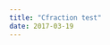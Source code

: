 ```yaml
---
title: "Cfraction test"
date: 2017-03-19
---
```

<script src="../../../../js/libraries/p5.js" type="text/javascript"></script>
<script src="../../../../js/libraries/p5.dom.js" type="text/javascript"></script>
<script src="../../../../js/cfraction.js"></script>
<div id="direct"></div>
<div id="gosper"></div>
<!-- <div id="gosper2"></div> -->
<!-- <br><br><br><br> -->
<script>
	// var x = 
	// Cfraction.E(10)
	// new Cfraction([3,6,6,6,6],[1,9,25,49,81]) 
	// new Cfraction([1,3,5,7,9,11,13,15,17,19,21,23,25,27])
	
	// var y = 
	// Cfraction.PI(15)
	// new Cfraction.E(10)
	// new Cfraction([3,6,6,6,6],[1,9,25,49,81]) 
	// new Cfraction([2,2,4,2,4,2,4,2,4,2,4,2,4,2])

	var pi_plus_e = Cfraction.from_decimal
	// (3.14159)
	// (3.1415926)
	// (3.141592653)
	// (3.1415926536)
	// (3.1415926535897932384)
	(3.1415926535897932384626433832795)

	// (8.31398)
	// (1.047197551196597746154214461093167) // pi/3

	// (5.43656365691809047072057494)
	//(6.2831853071795864769)//(3.7625250285)
	// (1.3670846275)
	// (1.3670846274789391148575731197327152)
	// (5.859874482) // e + pi
	//(8.5397342227)
	// (0.3078789494) // 1,2,3...,8
	


	document.getElementById("direct").innerText = 
	pi_plus_e.toString()
	// '$$\\pi\\approx'+y.toTex()+'\\approx'+y.decimal(50)+'$$\naccurate to within '+y.error(20)
	// pi_plus_e.toString()
	
	// document.getElementById("gosper").innerText = 
	// y.mult_rational(1,3).toString()
	// '$$e\\approx'+x.toTex()+'\\approx'+x.decimal(50)+'$$\naccurate to within '+x.error(20)
	// x.add(y).toString()
	// x.general_4d(1,2,3,4,5,6,7,8,y).toString()
	// x.general_4d(0,1,1,0,0,0,0,2,y).toString()
	// y.general_4d(0,1,1,0,0,0,0,1,x).toString()
	//pi.add(e).toString()
	// x.general_4d(2,1,0,0,1,0,1,0,y).toString()
	// y.general_4d(2,0,1,0,1,1,0,0,x).toString()
	// '$$\\pi\\approx'+pi.decimal(100)+'$$'
	//'$$\\tan\\left(\\frac{1}{2}\\right) = '+e.general_2d(1,-1,1,1).toTex()+'$$'
	// document.getElementById("gosper2").innerText = 
	// y.add(x).toString()
	
	// testEverything(4,6,7,1,5,4,2,0,x,y)


	function testEverything(a,b,c,d,e,f,g,h,ths,that) {
		var this_index = 0
		var that_index = 0
		var output = []
		if (!(e===0 || f===0 || g===0 || h===0) && Math.floor(a/e)===Math.floor(b/f)&&Math.floor(b/f)===Math.floor(c/g)&& Math.floor(c/g)===Math.floor(d/h)) {
      console.log('output');
      console.log(
        '\n'+
        b+'   '+d+'\n'+
        ' '+f+'   '+h+'\n'+
        a+'   '+c+'\n'+
        ' '+e+'   '+g
      );
      var q = Math.floor(a/e);
      output.push(q);
      console.log(output);

      console.log(
        '\n'+
        f+'   '+h+'\n'+
        ' '+(b-q*f)+'   '+(d-q*h)+'\n'+
        e+'   '+g+'\n'+
        ' '+(a-q*e)+'   '+(c-q*g)
      );
    } 
    else {
	    if (Math.abs(b/f-a/e)<=Math.abs(c/g-a/e)) {
	    	console.log('this condition thing happebed')
	    } else {
	    	console.log('this condition thing did NOT happebed')
	    }
	      // console.log('this');
	      console.log(
	        'a/e = '+Math.floor(a/e)+'\n'+
	        'b/f = '+Math.floor(b/f)+'\n'+
	        'c/g = '+Math.floor(c/g)+'\n'+
	        'd/h = '+Math.floor(d/h)
	      );
	      console.log('input from x');
	      console.log(
	        '\n'+
	        b+'   '+d+'\n'+
	        ' '+f+'   '+h+'\n'+
	        a+'   '+c+'\n'+
	        ' '+e+'   '+g
	      );
	      // input from this
	      var this_a = ths.a[this_index];
	      // var init_a = a
	      // var init_b = b
	      // a = a*this_a+c
	      // b = b*this_a+d
	      // c = init_a
	      // d = init_b
	      // var init_e = e
	      // var init_f = f
	      // e = e*this_a+g
	      // f = f*this_a+h
	      // g = init_e
	      // h = init_f
	      // this_index++;
	      console.log(
	        '\n'+
	        (b*this_a+d)+'   '+b+'\n'+
	        ' '+(f*this_a+h)+'   '+f+'\n'+
	        (a*this_a+c)+'   '+a+'\n'+
	        ' '+(e*this_a+g)+'   '+e
	      );
	    // } else {
	      // console.log('that');
	      console.log('input from y');
	      // console.log(
	      //   'a/e = '+Math.floor(a/e)+'\n'+
	      //   'b/f = '+Math.floor(b/f)+'\n'+
	      //   'c/g = '+Math.floor(c/g)+'\n'+
	      //   'd/h = '+Math.floor(d/h)
	      // );
	      console.log(
	        '\n'+
	        b+'   '+d+'\n'+
	        ' '+f+'   '+h+'\n'+
	        a+'   '+c+'\n'+
	        ' '+e+'   '+g
	      );
	      // input from that
	      var that_a = that.a[that_index];
	      // var init_a = a
	      // var init_c = c
	      // a = a*that_a+b
	      // c = c*that_a+d
	      // b = init_a
	      // d = init_c
	      // var init_e = e
	      // var init_g = g
	      // e = e*that_a+f
	      // g = g*that_a+h
	      // f = init_e
	      // h = init_g
	      // that_index++;
	      console.log(
	        '\n'+
	        a+'   '+c+'\n'+
	        ' '+e+'   '+g+'\n'+
	        (a*that_a+b)+'   '+(c*that_a+d)+'\n'+
	        ' '+(e*that_a+f)+'   '+(g*that_a+h)
	      );
	    }
	}
</script>